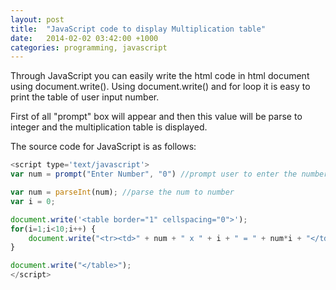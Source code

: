 ```yaml
---
layout: post
title:  "JavaScript code to display Multiplication table"
date:   2014-02-02 03:42:00 +1000
categories: programming, javascript
---
```


Through JavaScript you can easily write the html code in html document using document.write(). Using document.write() and for loop it is easy to print the table of user input number.

First of all "prompt" box will appear and then this value will be parse to integer and the multiplication table is displayed.

The source code for JavaScript is as follows:

```javascript
<script type='text/javascript'>
var num = prompt("Enter Number", "0") //prompt user to enter the number

var num = parseInt(num); //parse the num to number
var i = 0;

document.write('<table border="1" cellspacing="0">');
for(i=1;i<10;i++) {
    document.write("<tr><td>" + num + " x " + i + " = " + num*i + "</td></tr>");
}

document.write("</table>");
</script>
```

